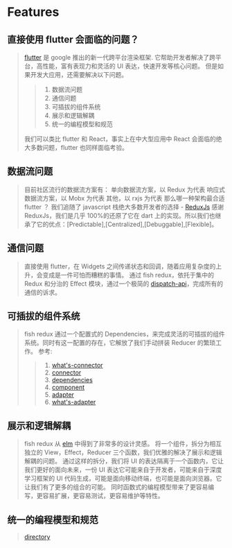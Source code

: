 # Features

## 直接使用 flutter 会面临的问题？

> [flutter](https://github.com/flutter/flutter) 是 google 推出的新一代跨平台渲染框架.
> 它帮助开发者解决了跨平台，高性能，富有表现力和灵活的 UI 表达，快速开发等核心问题。
> 但是如果开发大应用，还需要解决以下问题。
>
> > 1. 数据流问题
> > 2. 通信问题
> > 3. 可插拔的组件系统
> > 4. 展示和逻辑解耦
> > 5. 统一的编程模型和规范
>
> 我们可以类比 flutter 和 React，事实上在中大型应用中 React 会面临的绝大多数问题，flutter 也同样面临考验。

## 数据流问题

> 目前社区流行的数据流方案有：
> 单向数据流方案，以 Redux 为代表
> 响应式数据流方案，以 Mobx 为代表
> 其他，以 rxjs 为代表
> 那么哪一种架构最合适 flutter ？
> 我们追随了 javascript 栈绝大多数开发者的选择 - [ReduxJs](https://github.com/reduxjs/redux)
> 感谢 ReduxJs，我们是几乎 100%的还原了它在 dart 上的实现。所以我们也继承了它的优点：[Predictable],[Centralized],[Debuggable],[Flexible]。

## 通信问题

> 直接使用 flutter，在 Widgets 之间传递状态和回调，随着应用复杂度的上升，会变成是一件可怕而糟糕的事情。
> 通过 fish redux，依托于集中的 Redux 和分治的 Effect 模块，通过一个极简的 [dispatch-api](mechanism.md)，完成所有的通信的诉求。

## 可插拔的组件系统

> fish redux 通过一个配置式的 Dependencies，来完成灵活的可插拔的组件系统。同时有这一配置的存在，它解放了我们手动拼装 Reducer 的繁琐工作。
> 参考:
>
> > 1. [what's-connector](what's-connector.md)
> > 2. [connector](connector.md)
> > 3. [dependencies](dependencies.md)
> > 4. [component](component.md)
> > 5. [adapter](adapter.md)
> > 6. [what's-adapter](what's-adapter.md)

## 展示和逻辑解耦

> fish redux 从 [elm](https://guide.elm-lang.org/) 中得到了非常多的设计灵感。
> 将一个组件，拆分为相互独立的 View，Effect，Reducer 三个函数，我们优雅的解决了展示和逻辑解耦的问题。
> 通过这样的拆分，我们将 UI 的表达隔离于一个函数内，它让我们更好的面向未来，一份 UI 表达它可能来自于开发者，可能来自于深度学习框架的 UI 代码生成，可能是面向移动终端，也可能是面向浏览器。它让我们有了更多的组合的可能。
> 同时函数式的编程模型带来了更容易编写，更容易扩展，更容易测试，更容易维护等特性。

## 统一的编程模型和规范

> [directory](directory.md)
